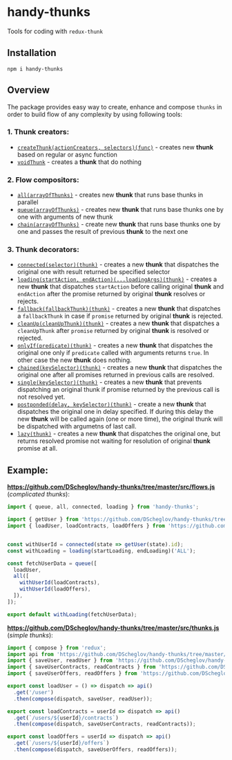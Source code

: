 # handy-thunks

Tools for coding with `redux-thunk`

## Installation

```shell
npm i handy-thunks
```

## Overview

The package provides easy way to create, enhance and compose `thunks` in order to build flow of any complexity by using following tools:

### 1. **Thunk** creators:
   - [`createThunk(actionCreators, selectors)(func)`](https://github.com/DScheglov/handy-thunks/tree/master/samples/create-thunk) - creates new **thunk** based on regular or async function
   - [`voidThunk`](https://github.com/DScheglov/handy-thunks/tree/master/samples/void-thunk) - creates a **thunk** that do nothing

### 2. Flow compositors:
   - [`all(arrayOfThunks)`](https://github.com/DScheglov/handy-thunks/tree/master/samples/all) - creates new **thunk** that runs base thunks in parallel
   - [`queue(arrayOfThunks)`](https://github.com/DScheglov/handy-thunks/tree/master/samples/queue) - creates new **thunk** that runs base thunks one by one with arguments of new thunk
   - [`chain(arrayOfThunks)`](https://github.com/DScheglov/handy-thunks/tree/master/samples/chain) - create new **thunk** that runs base thunks one by one and passes the result of previous **thunk** to the next one


### 3. **Thunk** decorators:
   - [`connected(selector)(thunk)`](https://github.com/DScheglov/handy-thunks/tree/master/samples/connected) - creates a new **thunk** that dispatches the original one with result returned be specified selector
   - [`loading(startAction, endAction)(...loadingArgs)(thunk)`](https://github.com/DScheglov/handy-thunks/tree/master/samples/loading) - creates a new **thunk** that dispatches `startAction` before calling original **thunk** and `endAction` after the promise returned by original **thunk** resolves or rejects.
   - [`fallback(fallbackThunk)(thunk)`](https://github.com/DScheglov/handy-thunks/tree/master/samples/fallback) - creates a new **thunk** that dispatches a `fallbackThunk` in case if `promise` returned by original **thunk** is rejected.
   - [`cleanUp(cleanUpThunk)(thunk)`](https://github.com/DScheglov/handy-thunks/tree/master/samples/clean-up) - creates a new **thunk** that dispatches a `cleanUpThunk` after `promise` returned by original **thunk** is resolved or rejected.
   - [`onlyIf(predicate)(thunk)`](https://github.com/DScheglov/handy-thunks/tree/master/samples/only-if) - creates a new **thunk** that dispatches the original one only if `predicate` called with arguments returns `true`. In other case the new **thunk** does nothing.
   - [`chained(keySelector)(thunk)`](https://github.com/DScheglov/handy-thunks/tree/master/samples/chained) - creates a new **thunk** that dispatches the original one after all promises returned in previous calls are resolved.
   - [`single(keySelector)(thunk)`](https://github.com/DScheglov/handy-thunks/tree/master/samples/single) - creates a new **thunk** that prevents dispatching an original thunk if promise returned by the previous call is not resolved yet.
   - [`postponded(delay, keySelector)(thunk)`](https://github.com/DScheglov/handy-thunks/tree/master/samples/postponded) - create a new **thunk** that dispatches the original one in delay specified. If during this delay the new **thunk** will be called again (one or more time), the original thunk will be dispatched with argumetns of last call.
   - [`lazy(thunk)`](https://github.com/DScheglov/handy-thunks/tree/master/samples/lazy) - creates a new **thunk** that dispatches the original one, but returns resolved promise not waiting for resolution of original **thunk** promise at all.


## Example:

**https://github.com/DScheglov/handy-thunks/tree/master/src/flows.js** (*complicated thunks*):
```js
import { queue, all, connected, loading } from 'handy-thunks';

import { getUser } from 'https://github.com/DScheglov/handy-thunks/tree/master/store/users';
import { loadUser, loadContracts, loadOffers } from 'https://github.com/DScheglov/handy-thunks/tree/master/thunks';


const withUserId = connected(state => getUser(state).id);
const withLoading = loading(startLoading, endLoading)('ALL');

const fetchUserData = queue([
  loadUser,
  all([
    withUserId(loadContracts),
    withUserId(loadOffers),
  ]),
]);

export default withLoading(fetchUserData);
```

**https://github.com/DScheglov/handy-thunks/tree/master/src/thunks.js** (*simple thunks*):
```js
import { compose } from 'redux';
import api from 'https://github.com/DScheglov/handy-thunks/tree/master/api';
import { saveUser, readUser } from 'https://github.com/DScheglov/handy-thunks/tree/master/store/users';
import { saveUserContracts, readContracts } from 'https://github.com/DScheglov/handy-thunks/tree/master/store/contracts';
import { saveUserOffers, readOffers } from 'https://github.com/DScheglov/handy-thunks/tree/master/store/offers';

export const loadUser = () => dispatch => api()
  .get('/user')
  .then(compose(dispatch, saveUser, readUser));

export const loadContracts = userId => dispatch => api()
  .get(`/users/${userId}/contracts`)
  .then(compose(dispatch, saveUserContracts, readContracts));

export const loadOffers = userId => dispatch => api()
  .get(`/users/${userId}/offers`)
  .then(compose(dispatch, saveUserOffers, readOffers));
```

